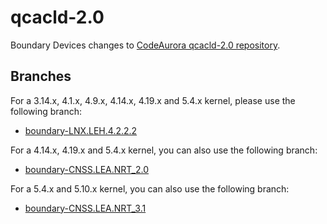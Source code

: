 qcacld-2.0
==========

Boundary Devices changes to [CodeAurora qcacld-2.0 repository][codeaurora].

Branches
--------

For a 3.14.x, 4.1.x, 4.9.x, 4.14.x, 4.19.x and 5.4.x kernel, please use the following branch:
* [boundary-LNX.LEH.4.2.2.2][branch-3.14.x]

For a 4.14.x, 4.19.x and 5.4.x kernel, you can also use the following branch:
* [boundary-CNSS.LEA.NRT\_2.0][branch-lea-2.0]

For a 5.4.x and 5.10.x kernel, you can also use the following branch:
* [boundary-CNSS.LEA.NRT\_3.1][branch-lea-3.1]

[codeaurora]: https://source.codeaurora.org/quic/la/platform/vendor/qcom-opensource/wlan/qcacld-2.0/ "CodeAurora qcacld-2.0"
[branch-3.14.x]: https://github.com/boundarydevices/qcacld-2.0/tree/boundary-LNX.LEH.4.2.2.2 "Boundary LNX.LEH.4.2.2.2"
[branch-lea-2.0]: https://github.com/boundarydevices/qcacld-2.0/tree/boundary-CNSS.LEA.NRT_2.0 "Boundary CNSS.LEA.NRT_2.0"
[branch-lea-3.1]: https://github.com/boundarydevices/qcacld-2.0/tree/boundary-CNSS.LEA.NRT_3.1 "Boundary CNSS.LEA.NRT_3.1"

